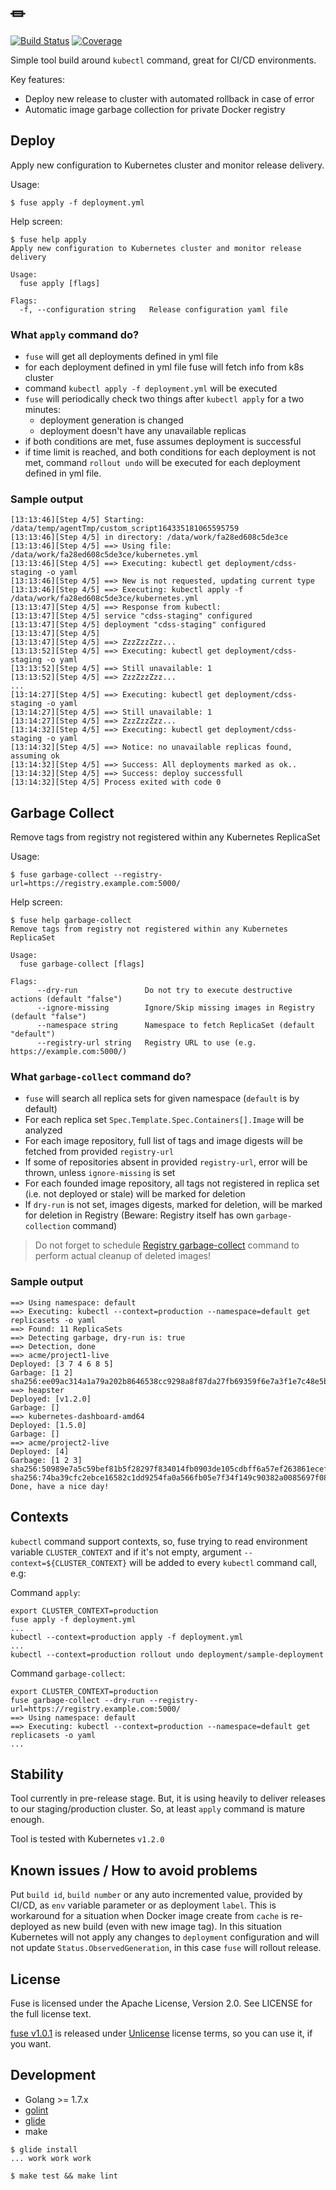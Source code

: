 # &#9179;

[![Build Status](https://travis-ci.org/Dalee/fuse.svg?branch=master)](https://travis-ci.org/Dalee/fuse)
[![Coverage](https://codecov.io/gh/Dalee/fuse/branch/master/graph/badge.svg)](https://codecov.io/gh/Dalee/fuse)


Simple tool build around `kubectl` command, great for CI/CD environments.

Key features:
 * Deploy new release to cluster with automated rollback in case of error
 * Automatic image garbage collection for private Docker registry

## Deploy

Apply new configuration to Kubernetes cluster and monitor release delivery.

Usage:
```
$ fuse apply -f deployment.yml
```

Help screen:
```
$ fuse help apply
Apply new configuration to Kubernetes cluster and monitor release delivery

Usage:
  fuse apply [flags]

Flags:
  -f, --configuration string   Release configuration yaml file
```

### What `apply` command do?

  * `fuse` will get all deployments defined in yml file
  * for each deployment defined in yml file fuse will fetch info from k8s cluster
  * command `kubectl apply -f deployment.yml` will be executed
  * `fuse` will periodically check two things after `kubectl apply` for a two minutes:
    * deployment generation is changed
    * deployment doesn't have any unavailable replicas
  * if both conditions are met, fuse assumes deployment is successful
  * if time limit is reached, and both conditions for each deployment is not met, command `rollout undo`
  will be executed for each deployment defined in yml file.
  
### Sample output

```
[13:13:46][Step 4/5] Starting: /data/temp/agentTmp/custom_script164335181065595759
[13:13:46][Step 4/5] in directory: /data/work/fa28ed608c5de3ce
[13:13:46][Step 4/5] ==> Using file: /data/work/fa28ed608c5de3ce/kubernetes.yml
[13:13:46][Step 4/5] ==> Executing: kubectl get deployment/cdss-staging -o yaml
[13:13:46][Step 4/5] ==> New is not requested, updating current type
[13:13:46][Step 4/5] ==> Executing: kubectl apply -f /data/work/fa28ed608c5de3ce/kubernetes.yml
[13:13:47][Step 4/5] ==> Response from kubectl:
[13:13:47][Step 4/5] service "cdss-staging" configured
[13:13:47][Step 4/5] deployment "cdss-staging" configured
[13:13:47][Step 4/5]
[13:13:47][Step 4/5] ==> ZzzZzzZzz...
[13:13:52][Step 4/5] ==> Executing: kubectl get deployment/cdss-staging -o yaml
[13:13:52][Step 4/5] ==> Still unavailable: 1
[13:13:52][Step 4/5] ==> ZzzZzzZzz...
...
[13:14:27][Step 4/5] ==> Executing: kubectl get deployment/cdss-staging -o yaml
[13:14:27][Step 4/5] ==> Still unavailable: 1
[13:14:27][Step 4/5] ==> ZzzZzzZzz...
[13:14:32][Step 4/5] ==> Executing: kubectl get deployment/cdss-staging -o yaml
[13:14:32][Step 4/5] ==> Notice: no unavailable replicas found, assuming ok
[13:14:32][Step 4/5] ==> Success: All deployments marked as ok..
[13:14:32][Step 4/5] ==> Success: deploy successfull
[13:14:32][Step 4/5] Process exited with code 0
```

## Garbage Collect

Remove tags from registry not registered within any Kubernetes ReplicaSet

Usage:
```
$ fuse garbage-collect --registry-url=https://registry.example.com:5000/
```

Help screen:
```
$ fuse help garbage-collect
Remove tags from registry not registered within any Kubernetes ReplicaSet

Usage:
  fuse garbage-collect [flags]

Flags:
      --dry-run               Do not try to execute destructive actions (default "false")
      --ignore-missing        Ignore/Skip missing images in Registry (default "false")
      --namespace string      Namespace to fetch ReplicaSet (default "default")
      --registry-url string   Registry URL to use (e.g. https://example.com:5000/)
```

### What `garbage-collect` command do?

  * `fuse` will search all replica sets for given namespace (`default` is by default)
  * For each replica set `Spec.Template.Spec.Containers[].Image` will be analyzed
  * For each image repository, full list of tags and image digests will be fetched from provided `registry-url`
  * If some of repositories absent in provided `registry-url`, error will be thrown, unless `ignore-missing` is set
  * For each founded image repository, all tags not registered in replica set (i.e. not deployed or stale)
    will be marked for deletion
  * If `dry-run` is not set, images digests, marked for deletion, will be marked for deletion in Registry 
  (Beware: Registry itself has own `garbage-collection` command)

> Do not forget to schedule [Registry garbage-collect](https://docs.docker.com/registry/garbage-collection/) command
to perform actual cleanup of deleted images!

### Sample output

```
==> Using namespace: default
==> Executing: kubectl --context=production --namespace=default get replicasets -o yaml
==> Found: 11 ReplicaSets
==> Detecting garbage, dry-run is: true
==> Detection, done
==> acme/project1-live
Deployed: [3 7 4 6 8 5]
Garbage: [1 2]
sha256:ee09ac314a1a79a202b8646538cc9298a8f87da27fb69359f6e7a3f1e7c48e5b
==> heapster
Deployed: [v1.2.0]
Garbage: []
==> kubernetes-dashboard-amd64
Deployed: [1.5.0]
Garbage: []
==> acme/project2-live
Deployed: [4]
Garbage: [1 2 3]
sha256:50989e7a5c59bef81b5f28297f834014fb0903de105cdbff6a57ef263861ecef
sha256:74ba39cfc2ebce16582c1dd9254fa0a566fb05e7f34f149c90382a0085697f08
Done, have a nice day!
```

## Contexts

`kubectl` command support contexts, so, fuse trying to read environment variable
`CLUSTER_CONTEXT` and if it's not empty, argument `--context=${CLUSTER_CONTEXT}`
will be added to every `kubectl` command call, e.g:

Command `apply`:
```
export CLUSTER_CONTEXT=production
fuse apply -f deployment.yml
...
kubectl --context=production apply -f deployment.yml
...
kubectl --context=production rollout undo deployment/sample-deployment
```

Command `garbage-collect`:
```
export CLUSTER_CONTEXT=production
fuse garbage-collect --dry-run --registry-url=https://registry.example.com:5000/
==> Using namespace: default
==> Executing: kubectl --context=production --namespace=default get replicasets -o yaml
...
```

## Stability

Tool currently in pre-release stage. But, it is using heavily to deliver 
releases to our staging/production cluster. So, at least `apply` command 
is mature enough.

Tool is tested with Kubernetes `v1.2.0`

## Known issues / How to avoid problems

Put `build id`, `build number` or any auto incremented value, provided by CI/CD,
as `env` variable parameter or as deployment `label`. This is workaround 
for a situation when Docker image create from `cache` is re-deployed as 
new build (even with new image tag). In this situation Kubernetes will not 
apply any changes to  `deployment`  configuration and will not update 
`Status.ObservedGeneration`, in this case `fuse` will rollout release.

## License

Fuse is licensed under the Apache License, Version 2.0. 
See LICENSE for the full license text.

[fuse v1.0.1](https://github.com/Dalee/fuse/tree/v1.0.1) is released under 
[Unlicense](http://unlicense.org/) license terms, so you can use it, 
if you want.


## Development

 * Golang >= 1.7.x
 * [golint](https://github.com/golang/lint)
 * [glide](https://github.com/Masterminds/glide)
 * make

```
$ glide install
... work work work

$ make test && make lint
```
